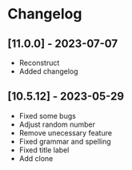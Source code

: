 # Changelog

## [11.0.0] - 2023-07-07
- Reconstruct
- Added changelog

## [10.5.12] - 2023-05-29

- Fixed some bugs
- Adjust random number
- Remove unecessary feature
- Fixed grammar and spelling
- Fixed title label
- Add clone
